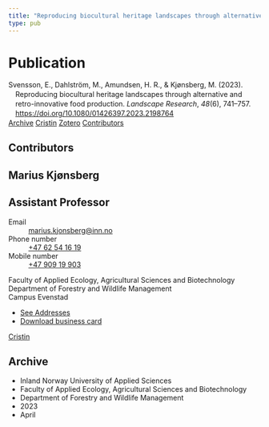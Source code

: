 ```yaml
---
title: "Reproducing biocultural heritage landscapes through alternative and retro-innovative food production"
type: pub
---
```

<h1>Publication</h1>
<article id="csl-bib-container-5879ISXD" class="csl-bib-container">
  <div class="csl-bib-body" style="line-height: 1.35; padding-left: 1em; text-indent:-1em;">
  <div class="csl-entry">Svensson, E., Dahlstr&#xF6;m, M., Amundsen, H. R., &amp; Kj&#xF8;nsberg, M. (2023). Reproducing biocultural heritage landscapes through alternative and retro-innovative food production. <i>Landscape Research</i>, <i>48</i>(6), 741&#x2013;757. <a href="https://doi.org/10.1080/01426397.2023.2198764">https://doi.org/10.1080/01426397.2023.2198764</a></div>
</div>
  <div class="csl-bib-buttons">
    <a href="#taxonomy-article-5879ISXD" class="csl-bib-button">Archive</a>
    <a href="https://app.cristin.no/results/show.jsf?id=2140333" alt="Cristin URL" class="csl-bib-button">Cristin</a>
    <a href="http://zotero.org/groups/5022929/items/5879ISXD" alt="Zotero URL" class="csl-bib-button">Zotero</a>
    <a href="#contributors-article-5879ISXD" class="csl-bib-button">Contributors</a>
  </div>
  <div id="csl-bib-meta-container-5879ISXD"></div>
</article>
<div id="csl-bib-meta-5879ISXD" class="csl-bib-meta">
  <article id="contributors-article-5879ISXD" class="contributors-article">
    <h1>Contributors</h1>
    <div class="personas">
<div class="vrtx-hinn-person-card">
<div class="photo">
<i class="lar la-user-circle missing-person"></i>
</div>
<div class="info">
<hgroup><h1>Marius Kjønsberg</h1>
<h2>Assistant Professor</h2>
</hgroup><dl>
<dt>Email</dt>
<dd>
<a href="mailto:marius.kjonsberg@inn.no">marius.kjonsberg@inn.no</a>
</dd>
<dt>Phone number</dt>
<dd><a href="tel:+4762541619">
+47 62 54 16 19
</a></dd>
<dt>Mobile number</dt>
<dd><a href="tel:+4790919903">
+47 909 19 903
</a></dd>
</dl>
<p>
Faculty of Applied Ecology, Agricultural Sciences and Biotechnology<br>
Department of Forestry and Wildlife Management<br>
Campus Evenstad
</p>
<ul class="vrtx-hinn-links">
<li><a href="https://www.inn.no/english/find-an-employee/marius-kjonsberg.html#vrtx-hinn-addresses">See Addresses</a></li>
<li><a href="https://www.inn.no/english/find-an-employee/marius-kjonsberg.html?vrtx=vcf">Download business card</a></li>
</ul>
</div>
</div>
<a href="https://app.cristin.no/persons/show.jsf?id=546504" alt="Cristin URL" class="personas-cristin">Cristin</a>
</div>
  </article>
  <article id="taxonomy-article-5879ISXD" class="taxonomy-article">
    <h1>Archive</h1>
    <ul>
      <li>Inland Norway University of Applied Sciences</li>
      <li>Faculty of Applied Ecology, Agricultural Sciences and Biotechnology</li>
      <li>Department of Forestry and Wildlife Management</li>
      <li>2023</li>
      <li>April</li>
    </ul>
  </article>
</div>
